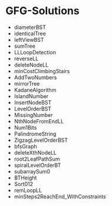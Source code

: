 # GFG-Solutions

+ diameterBST
+ identicalTree
+ leftViewBST
+ sumTree
+ LLLoopDetection
+ reverseLL
+ deleteNodeLL
+ minCostClimbingStairs
+ AddTwoNumbers
+ mirrorTree
+ KadaneAlgorithm
+ IslandNumber
+ InsertNodeBST
+ LevelOrderBST
+ MissingNumber
+ NthNodeFromEndLL
+ Num1Bits
+ PalindromeString
+ ZigzagLevelOrderBST
+ bfsGraph
+ deleteXthNodeLL
+ root2LeafPathSum
+ spiralLevelOrderBT
+ subarraySum0
+ BTHeight
+ Sort012
+ remLoopLL
+ minSteps2ReachEnd_WithConstraints
